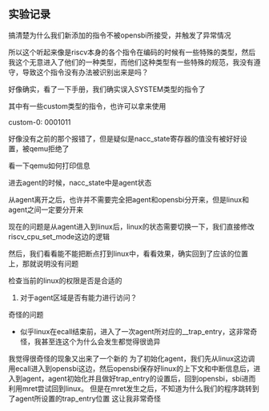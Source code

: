 ## 实验记录
搞清楚为什么我们新添加的指令不被opensbi所接受，并触发了异常情况

所以这个听起来像是riscv本身的各个指令在编码的时候有一些特殊的类型，然后我这个无意进入了他们的一种类型，而他们这种类型有一些特殊的规范，我没有遵守，导致这个指令没有办法被识别出来是吗？

好像确实，看了一下手册，我们确实误入SYSTEM类型的指令了

其中有一些custom类型的指令，也许可以拿来使用

custom-0: 0001011

好像没有之前的那个报错了，但是疑似是nacc_state寄存器的值没有被好好设置，被qemu拒绝了

看一下qemu如何打印信息

进去agent的时候，nacc_state中是agent状态

从agent离开之后，也许并不需要完全把agent和opensbi分开来，但是linux和agent之间一定要分开来

现在的问题是从agent进入到linux后，linux的状态需要切换一下，我们直接修改riscv_cpu_set_mode这边的逻辑

然后，我们看看能不能把断点打到linux中，看看效果，确实回到了应该的位置上，那就说明没有问题

检查当前的linux的权限是否是合适的
1. 对于agent区域是否有能力进行访问？

奇怪的问题
- 似乎linux在ecall结束前，进入了一次agent所对应的__trap_entry，这非常奇怪，我甚至连这个为什么会发生都觉得很诡异

我觉得很奇怪的现象又出来了一个新的 为了初始化agent，我们先从linux这边调用ecall进入到opensbi这边，然后opensbi保存好linux的上下文和中断信息后，进入到agent，agent初始化并且做好trap_entry的设置后，回到opensbi，sbi进而利用mret尝试回到linux。 但是在mret发生之后，不知道为什么我们的程序跳转到了agent所设置的trap_entry位置 这让我非常奇怪